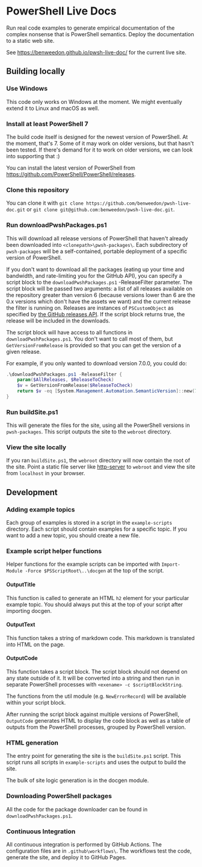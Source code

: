 # PowerShell Live Docs

Run real code examples to generate empirical documentation of the complex
nonsense that is PowerShell semantics. Deploy the documentation to a static web
site.

See <https://benweedon.github.io/pwsh-live-doc/> for the current live site.

## Building locally

### Use Windows

This code only works on Windows at the moment. We might eventually extend it to
Linux and macOS as well.

### Install at least PowerShell 7

The build code itself is designed for the newest version of PowerShell. At the
moment, that's 7. Some of it may work on older versions, but that hasn't been
tested. If there's demand for it to work on older versions, we can look into
supporting that :)

You can install the latest version of PowerShell from
<https://github.com/PowerShell/PowerShell/releases>.

### Clone this repository

You can clone it with `git clone
https://github.com/benweedon/pwsh-live-doc.git` or `git clone
git@github.com:benweedon/pwsh-live-doc.git`.

### Run downloadPwshPackages.ps1

This will download all release versions of PowerShell that haven't already been
downloaded into `<clonepath>\pwsh-packages\`. Each subdirectory of
`pwsh-packages` will be a self-contained, portable deployment of a specific
version of PowerShell.

If you don't want to download all the packages (eating up your time and
bandwidth, and rate-limiting you for the GitHub API), you can specify a script
block to the `downloadPwshPackages.ps1` -ReleaseFilter parameter. The script
block will be passed two arguments: a list of all releases available on the
repository greater than version 6 (because versions lower than 6 are the 0.x
versions which don't have the assets we want) and the current release the
filter is running on. Releases are instances of `PSCustomObject` as specified
by [the GitHub releases
API](https://developer.github.com/v3/repos/releases/#list-releases-for-a-repository).
If the script block returns true, the release will be included in the
downloads.

The script block will have access to all functions in
`downloadPwshPackages.ps1`. You don't want to call most of them, but
`GetVersionFromRelease` is provided so that you can get the version of a given
release.

For example, if you only wanted to download version 7.0.0, you could do:

```powershell
.\downloadPwshPackages.ps1 -ReleaseFilter {
    param($AllReleases, $ReleaseToCheck)
    $v = GetVersionFromRelease($ReleaseToCheck)
    return $v -eq [System.Management.Automation.SemanticVersion]::new(7, 0, 0)
}
```

### Run buildSite.ps1

This will generate the files for the site, using all the PowerShell versions in
`pwsh-packages`. This script outputs the site to the `webroot` directory.

### View the site locally

If you ran `buildSite.ps1`, the `webroot` directory will now contain the root
of the site. Point a static file server like
[http-server](https://www.npmjs.com/package/http-server) to `webroot` and view
the site from `localhost` in your browser.

## Development

### Adding example topics

Each group of examples is stored in a script in the `example-scripts`
directory. Each script should contain examples for a specific topic. If you
want to add a new topic, you should create a new file.

### Example script helper functions

Helper functions for the example scripts can be imported with `Import-Module
-Force $PSScriptRoot\..\docgen` at the top of the script.

#### OutputTitle

This function is called to generate an HTML `h2` element for your particular
example topic. You should always put this at the top of your script after
importing docgen.

#### OutputText

This function takes a string of markdown code. This markdown is translated into
HTML on the page.

#### OutputCode

This function takes a script block. The script block should not depend on any
state outside of it. It will be converted into a string and then run in
separate PowerShell processes with `<exename> -c $scriptBlockString`.

The functions from the util module (e.g. `NewErrorRecord`) will be available
within your script block.

After running the script block against multiple versions of PowerShell,
`OutputCode` generates HTML to display the code block as well as a table of
outputs from the PowerShell processes, grouped by PowerShell version.

### HTML generation

The entry point for generating the site is the `buildSite.ps1` script. This
script runs all scripts in `example-scripts` and uses the output to build the
site.

The bulk of site logic generation is in the docgen module.

### Downloading PowerShell packages

All the code for the package downloader can be found in
`downloadPwshPackages.ps1`.

### Continuous Integration

All continuous integration is performed by GitHub Actions. The configuration
files are in `.github\workflows\`. The workflows test the code, generate the
site, and deploy it to GitHub Pages.

